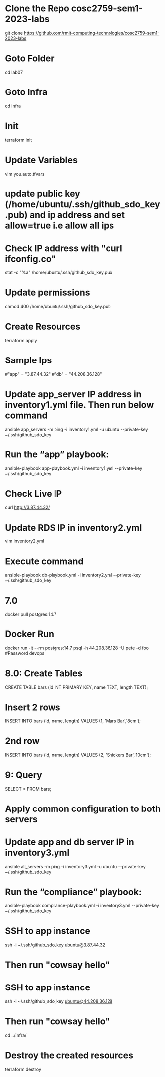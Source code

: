 # Clone the Repo cosc2759-sem1-2023-labs
git clone https://github.com/rmit-computing-technologies/cosc2759-sem1-2023-labs
# Goto Folder
cd lab07
# Goto Infra
cd infra
# Init
terraform init
# Update Variables
vim you.auto.tfvars
# update public key (/home/ubuntu/.ssh/github_sdo_key.pub) and ip address and set allow=true i.e allow all ips
# Check IP address with "curl ifconfig.co"
stat -c "%a" /home/ubuntu/.ssh/github_sdo_key.pub
# Update permissions
chmod 400 /home/ubuntu/.ssh/github_sdo_key.pub
# Create Resources
terraform apply

# Sample Ips
#"app" =  "3.87.44.32"
#"db" =  "44.208.36.128"

# Update app_server IP address in inventory1.yml file. Then run below command
ansible app_servers -m ping -i inventory1.yml -u ubuntu --private-key ~/.ssh/github_sdo_key

# Run the “app” playbook:
ansible-playbook app-playbook.yml -i inventory1.yml --private-key ~/.ssh/github_sdo_key

# Check Live IP
curl http://3.87.44.32/

# Update RDS IP in inventory2.yml
vim inventory2.yml
# Execute command
ansible-playbook db-playbook.yml -i inventory2.yml --private-key ~/.ssh/github_sdo_key

# 7.0
docker pull postgres:14.7
# Docker Run
docker run -it --rm postgres:14.7 psql -h 44.208.36.128 -U pete -d foo      #Password devops

# 8.0: Create Tables
CREATE TABLE bars (id INT PRIMARY KEY, name TEXT, length TEXT);

# Insert 2 rows
INSERT INTO bars (id, name, length) VALUES (1, 'Mars Bar','8cm');
# 2nd row
INSERT INTO bars (id, name, length) VALUES (2, 'Snickers Bar','10cm');

# 9: Query
SELECT * FROM bars;

# Apply common configuration to both servers

# Update app and db server IP in inventory3.yml
ansible all_servers -m ping -i inventory3.yml -u ubuntu --private-key ~/.ssh/github_sdo_key

# Run the “compliance” playbook:
ansible-playbook compliance-playbook.yml -i inventory3.yml --private-key ~/.ssh/github_sdo_key

# SSH to app instance
ssh -i ~/.ssh/github_sdo_key ubuntu@3.87.44.32
# Then run "cowsay hello"

# SSH to app instance
ssh -i ~/.ssh/github_sdo_key ubuntu@44.208.36.128
# Then run "cowsay hello"

cd ../infra/
# Destroy the created resources
terraform destroy

